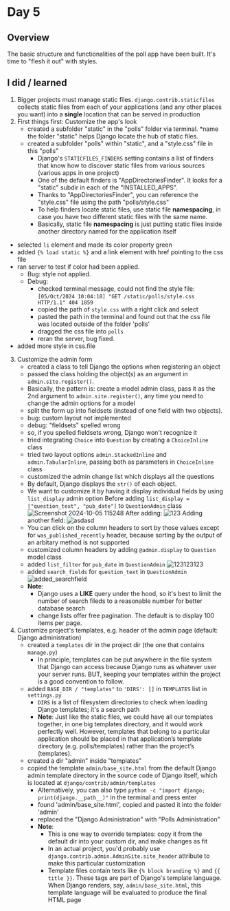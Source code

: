 # Day 5

## Overview

The basic structure and functionalities of the poll app have been built. It's time to "flesh it out" with styles.

## I did / learned
1. Bigger projects must manage static files. `django.contrib.staticfiles` collects static files from each of your applications (and any other places you want) into a __single__ location that can be served in production
2. First things first: Customize the app's look
   - created a subfolder "static" in the "polls" folder via terminal. *name the folder "static" helps Django locate the hub of static files.
   - created a subfolder "polls" within "static", and a "style.css" file in this "polls"
     - Django's `STATICFILES_FINDERS` setting contains a list of finders that know how to discover static files from various sources (various apps in one project)
     - One of the default finders is "AppDirectoriesFinder". It looks for a "static" subdir in each of the "INSTALLED_APPS".
     - Thanks to "AppDirectoriesFinder", you can reference the "style.css" file using the path "polls/style.css"
     - To help finders locate static files, use static file __namespacing__, in case you have two different static files with the same name.
     - Basically, static file __namespacing__ is just putting static files inside another directory named for the application itself
  - selected `li` element and made its color property green
  - added `{% load static %}` and a link element with href pointing to the css file
  - ran server to test if color had been applied.
      - Bug: style not applied.
      - Debug:
        - checked terminal message, could not find the style file: `[05/Oct/2024 10:04:18] "GET /static/polls/style.css HTTP/1.1" 404 1859`
        - copied the path of `style.css` with a right click and select
        - pasted the path in the terminal and found out that the css file was located outside of the folder 'polls'
        - dragged the css file into `polls`
        - reran the server, bug fixed.
   - added more style in css.file
3. Customize the admin form
   - created a class to tell Django the options when registering an object
   - passed the class holding the object(s) as an argument in `admin.site.register()`.
   - Basically, the pattern is: create a model admin class, pass it as the 2nd argument to `admin.site.register()`, any time you need to change the admin options for a model
   - split the form up into fieldsets (instead of one field with two objects).
   - bug: custom layout not implemented
   - debug: "fieldsets" spelled wrong
   - so, if you spelled fieldsets wrong, Django won't recognize it
   - tried integrating `Choice` into `Question` by creating a `ChoiceInline` class
   - tried two layout options `admin.StackedInline` and `admin.TabularInline`, passing both as parameters in `ChoiceInline` class
   - customized the admin change list which displays all the questions
   - By default, Django displays the `str()` of each object.
   - We want to customize it by having it display individual fields by using `list_display` admin option
     Before adding `list_display = ["question_text", "pub_date"]` to `QuestionAdmin` class
     ![Screenshot 2024-10-05 115248](https://github.com/user-attachments/assets/a290233b-ed01-4f38-8fcd-8427f4d3008e)
     After adding:
     ![123](https://github.com/user-attachments/assets/3d6a003a-ee59-40a4-ad7c-248866c03e0b)
     Adding another field:
     ![asdasd](https://github.com/user-attachments/assets/4ceada4b-4661-434d-89a0-66eb9d460155)
   - You can click on the column headers to sort by those values except for `was_published_recently` header, because sorting by the output of an arbitary method is not supported
   - customized column headers by adding `@admin.display` to `Question` model class
   - added `list_filter` for `pub_date` in `QuestionAdmin`
   ![123123123](https://github.com/user-attachments/assets/5417faa5-5082-47b2-8d93-e4ccf9c4957b)
   - added `search_fields` for `question_text` in `QuestionAdmin`
   ![added_searchfield](https://github.com/user-attachments/assets/c9898538-39c5-497c-85a5-32456b84030f)
   - __Note__:
     - Django uses a __LIKE__ query under the hood, so it's best to limit the number of search fileds to a reasonable number for better database search
     - change lists offer free pagination. The default is to display 100 items per page.
4. Customize project's templates, e.g. header of the admin page (default: Django administration)
   - created a `templates` dir in the project dir (the one that contains `manage.py`)
     - In principle, templates can be put anywhere in the file system that Django can access because Django runs as whatever user your server runs. BUT, keeping your templates within the project is a good convention to follow.
   - added `BASE_DIR / "templates"` to `'DIRS': []` in `TEMPLATES` list in `settings.py`
     - `DIRS` is a list of filesystem directories to check when loading Django templates; it's a search path
     - __Note__: Just like the static files, we could have all our templates together, in one big templates directory, and it would work perfectly well. However, templates that belong to a particular application should be placed in that application’s template directory (e.g. polls/templates) rather than the project’s (templates).
   - created a dir "admin" inside "templates"
   - copied the template `admin/base_site.html` from the default Django admin template directory in the source code of Django itself, which is located at `django/contrib/admin/templates`
     - Alternatively, you can also type `python -c "import django; print(django.__path__)"` in the terminal and press enter
     - found 'admin/base_site.html', copied and pasted it into the folder 'admin'
     - replaced the "Django Administration" with "Polls Administration"
     - __Note__:
       - This is one way to override templates: copy it from the default dir into your custom dir, and make changes as fit
       - In an actual project, you'd probably use `django.contrib.admin.AdminSite.site_header` attribute to make this particular customization
       - Template files contain texts like `{% block branding %}` and `{{ title }}`. These tags are part of Django's template language. When Django renders, say, `admin/base_site.html`, this template language will be evaluated to produce the final HTML page


